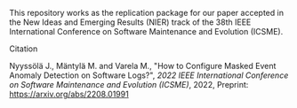 This repository works as the replication package for our paper accepted in the New Ideas and Emerging Results (NIER) track of the 38th IEEE International Conference on Software Maintenance and Evolution (ICSME). 

Citation

Nyyssölä J., Mäntylä M. and Varela M., "How to Configure Masked Event Anomaly Detection on Software Logs?", _2022 IEEE International Conference on Software Maintenance and Evolution (ICSME)_, 2022, Preprint: https://arxiv.org/abs/2208.01991